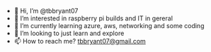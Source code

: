- 👋 Hi, I’m @tbbryant07
- 👀 I’m interested in raspberry pi builds and IT in gereral
- 🌱 I’m currently learning azure, aws, networking and some coding
- 💞️ I’m looking to just learn and explore
- 📫 How to reach me? tbbryant07@gmail.com

<!---
tbbryant07/tbbryant07 is a ✨ special ✨ repository because its `README.md` (this file) appears on your GitHub profile.
You can click the Preview link to take a look at your changes.
--->

